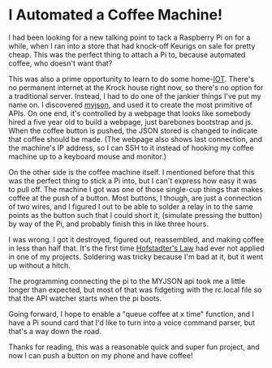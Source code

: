 # I Automated a Coffee Machine!

I had been looking for a new talking point to tack a Raspberry Pi on for a while, when I ran into a store that had knock-off Keurigs on sale for pretty cheap. This was the perfect thing to attach a Pi to, because automated coffee, who doesn't want that?

This was also a prime opportunity to learn to do some home-[IOT](https://en.wikipedia.org/wiki/Internet_of_things). There's no permanent internet at the Krock house right now, so there's no option for a traditional server. Instead, I had to do one of the jankier things I've put my name on. I discovered [myjson](http://myjson.com/), and used it to create the most primitive of APIs. On one end, it's controlled by a webpage that looks like somebody hired a five year old to build a webpage, just barebones bootstrap and js. When the coffee button is pushed, the JSON stored is changed to indicate that coffee should be made. (The webpage also shows last connection, and the machine's IP address, so I can SSH to it instead of hooking my coffee machine up to a keyboard mouse and monitor.)

On the other side is the coffee machine itself. I mentioned before that this was the perfect thing to stick a Pi into, but I can't express how easy it was to pull off. The machine I got was one of those single-cup things that makes coffee at the push of a button. Most buttons, I though, are just a connection of two wires, and I figured I out to be able to solder a relay in to the same points as the button such that I could short it, (simulate pressing the button) by way of the Pi, and probably finish this in like three hours. 

I was wrong. I got it destroyed, figured out, reassembled, and making coffee in less than half that. It's the first time [Hofstadter's Law](https://en.wikipedia.org/wiki/Hofstadter%27s_law) had ever not applied in one of my projects. Soldering was tricky because I'm bad at it, but it went up without a hitch. 

The programming connecting the pi to the MYJSON api took me a little longer than expected, but most of that was fidgeting with the rc.local file so that the API watcher starts when the pi boots. 

Going forward, I hope to enable a "queue coffee at x time" function, and I have a Pi sound card that I'd like to turn into a voice command parser, but that's a way down the road. 

Thanks for reading, this was a reasonable quick and super fun project, and now I can push a button on my phone and have coffee!
